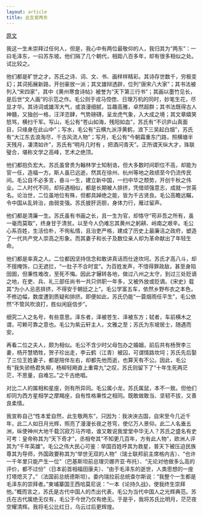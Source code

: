 ```yaml
---
layout: article
title: 此生爱两东
---
```


[原文](https://www.meipian.cn/g610hof)


我这一生未崇拜过任何人，但是，我心中有两位最敬仰的人，我归其为“两东”：一曰毛泽东，一曰苏东坡。他们隔了几个朝代，相距八百多年，却有很多相似之处。试比较之。

他们都是旷世之才。苏氏之诗、词、文、书、画样样精彩。其诗存世数千，穷极变幻；其词拓展新路，开创豪放一派；其文雄辩透辟，位列“唐宋八大家”；其书法被列入“宋四家”，其中《黄州寒食诗帖》被誉为“天下第三行书”；其画以墨竹见长，是后世“文人画”的示范之作。毛公则于戎马倥偬、日理万机的同时，妙笔生花，尽显才华。其诗词或雄浑大气，或浪漫细腻，旨趣高雅，卓然超群；其书法既得古人神髓，又独创一格，汪洋恣肆，气势磅礴，呈龙虎气象，入大成之境；其文章嬉笑怒骂，横扫千军。写山，毛公有“苍山如海，残阳如血”，苏氏有“不识庐山真面目，只缘身在此山中”；写水，毛公有“云横九派浮黄鹤，浪下三吴起白烟”，苏氏有“大江东去浪淘尽，千古风流人物”；写月，毛公有“今朝霜重东门路，照横塘半天残月，凄清如许”，苏氏有“明月几时有 ，把酒问青天”。正所谓天纵大才，珠联璧合，堪称文学之高峰，艺术之绝顶。

他们都抱负宏大。苏氏虽曾贵为翰林学士知制诰，但大多数时间职位不高，却能为官一任，造福一方。斯人虽已远逝，然其在徐州、杭州等地之政绩至今仍流传民间。毛公自不必多言，奋斗一生，建立新中国，一扫中华之颓势，开创千秋之伟业。二人时代不同，却际遇相似，都是长期被人排挤，凭借顽强意志，成就一世英名。论治世，二位虽地位有殊，但都具踔绝之能，皆为千古贤良。毛公高瞻远瞩，令中国从乱转治，由弱变强。苏氏披肝沥胆，身体力行，雁过留声。

他们都是清廉一生。苏氏虽有书画之长，且一生为官，却恪守“苟非吾之所有，虽一毫而莫取”，终身甘于清贫。以至今人仍难忘其黄州之躬耕、岭南之艰辛。毛公心系百姓，生活俭朴，不徇私情，且治吏严格，建成了历史上最廉洁之政府，塑造了一代共产党人崇高之形象。而其妻子和长子及数位亲人却为革命献出了年轻生命。

他们都是率真之人。二位都因坚持信念和敢讲真话而仕途坎坷。苏氏才高八斗，却不擅掩饰，口无遮拦，“一肚子不合时宜”。为百姓发声，不惜得罪政敌，甚至身陷囹圄，但秉性难改，至死不悔。因此才辗转各地，做过八州之太守，到过三处贬谪之地，在吏、兵、礼三部任尚书一共只供职一年多，又被外放或贬谪。《宋史》载其“为小人忌恶排挤，不得安于朝廷之上”。毛公学富五车，依然乡野布衣之本色，不修边幅，数度遭到质疑和排挤。即便如此，苏氏仍能“一蓑烟雨任平生”，毛公依然“不管风吹浪打，胜似闲庭信步”。

细究二人之名号，有些意思。泽东者，泽被苍生、泽被东方；轼者，车前横木之谓，可赖可靠之意也。毛公为紫云轩主人，文雅之至；苏氏为东坡居士，随遇而安。

再看二位之夫人，颇为相似。毛公不含少时父母包办之婚姻，前后共有杨贺李三妻，杨开慧牺牲，贺子珍出走，李云鹤（江青）被囚，可谓情路坎坷；苏氏先后娶了三位王姓妻子，都是陪伴左右，却都先他而逝，也算天有不公。因此，毛公有“我失骄杨君失柳，杨柳轻飏直上重霄九”之叹，苏氏则留下了“十年生死两茫茫，不思量，自难忘。”之千古绝唱。

对比二人的属相和星座，则有所异同。毛公属小龙，苏氏属鼠，本不一致。但他们却同为西方星相学之摩羯座，自有性格秉性之相同。既敢做敢当、坚韧不拔，又善良柔情。

我宣称自己“性本爱自然，此生敬两东”，只因为：我泱泱古国，自宋至今几近千年，此二人如日月光辉，照亮了漫漫长夜之苍穹，使亿万人景仰。此二人名垂五洲，纵使神州大地千载沉寂万马齐喑，谁又敢说我堂堂中华无人？苏氏之盛名有史可考：皇帝称其为“天下奇才”，丞相夸其“不知更几百年，方有此人物”，欧洲人评其为“千年英雄”。毛公之伟大民心可鉴：举国百姓呼其为救星，普天下被压迫民族尊其为导师，外国政要称其为“举世无双的人物”（瑞士联邦前主席格内吉）、“也许一千年里只能产生一位”（巴基斯坦前总理贝娜齐亚·布托）、“无论对他做多么高的评价，都不过份”（日本前首相福田康夫）、“由于毛泽东的逝世，人类思想的一座灯塔熄灭了。”（法国前总统德斯坦）。委内瑞拉前总统查尔斯说：“我整个一生都是毛泽东的崇拜者。”柬埔寨国王西哈莫尼说：“一本《论持久战》，使我终生崇拜他。”概而言之，苏氏是古代中国人的杰出代表，毛公为当代中国人之光辉典范。苏氏在古代属绝无仅有，毛公于今世乃仅有绝无。于是乎，我将苏氏比明月，茫茫夜空耀清辉。我将毛公比红日，乌云过后更辉煌。

